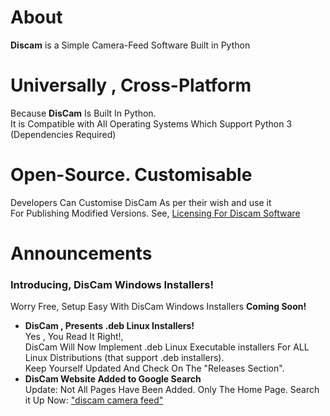 # About
**Discam** is a Simple Camera-Feed Software Built in Python

# Universally , Cross-Platform
Because **DisCam** Is Built In Python.  
It is Compatible with All Operating Systems Which Support Python 3 (Dependencies Required)

# Open-Source. Customisable
Developers Can Customise DisCam As per their wish and use it  
For Publishing Modified Versions. See, [Licensing For Discam Software](https://github.com/deepanharsha/DisCam/blob/main/LICENSE.md)

# Announcements
### Introducing, DisCam Windows Installers!
  Worry Free, Setup Easy With DisCam Windows Installers
  **Coming Soon!**
- **DisCam , Presents .deb Linux Installers!**  
  Yes , You Read It Right!,  
  DisCam Will Now Implement .deb Linux Executable installers For ALL Linux Distributions (that support .deb installers).  
  Keep Yourself Updated And Check On The "Releases Section".
- **DisCam Website Added to Google Search**  
  Update: Not All Pages Have Been Added. Only The Home Page.
  Search it Up Now: ["discam camera feed"](https://www.google.com/search?q=discam+camera+feed)

